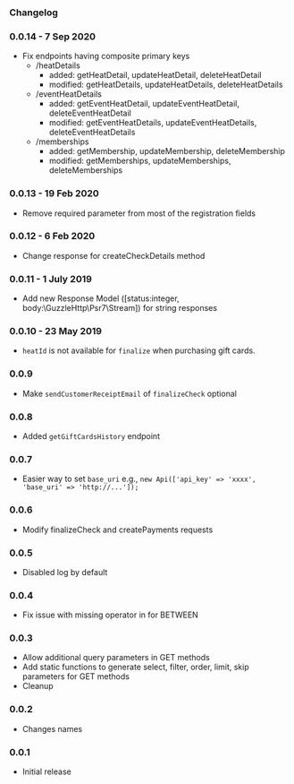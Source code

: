 ### Changelog


### 0.0.14 - 7 Sep 2020
- Fix endpoints having composite primary keys 
    - /heatDetails 
        - added: getHeatDetail, updateHeatDetail, deleteHeatDetail
        - modified: getHeatDetails, updateHeatDetails, deleteHeatDetails  
    - /eventHeatDetails 
        - added: getEventHeatDetail, updateEventHeatDetail, deleteEventHeatDetail
        - modified: getEventHeatDetails, updateEventHeatDetails, deleteEventHeatDetails  
    - /memberships 
        - added: getMembership, updateMembership, deleteMembership
        - modified: getMemberships, updateMemberships, deleteMemberships       


### 0.0.13 - 19 Feb 2020
- Remove required parameter from most of the registration fields

### 0.0.12 - 6 Feb 2020
- Change response for createCheckDetails method

### 0.0.11 - 1 July 2019
- Add new Response Model ([status:integer, body:\GuzzleHttp\Psr7\Stream]) for string responses

### 0.0.10 - 23 May 2019
- `heatId` is not available for `finalize` when purchasing gift cards.

### 0.0.9
- Make `sendCustomerReceiptEmail` of `finalizeCheck` optional

### 0.0.8
- Added `getGiftCardsHistory` endpoint  

### 0.0.7
- Easier way to set `base_uri` e.g., `new Api(['api_key' => 'xxxx', 'base_uri' => 'http://...']);`  

### 0.0.6
- Modify finalizeCheck and createPayments requests

### 0.0.5
- Disabled log by default

### 0.0.4
- Fix issue with missing operator in for BETWEEN  

### 0.0.3
- Allow additional query parameters in GET methods
- Add static functions to generate select, filter, order, limit, skip parameters for GET methods
- Cleanup

### 0.0.2
- Changes names

### 0.0.1
- Initial release 

